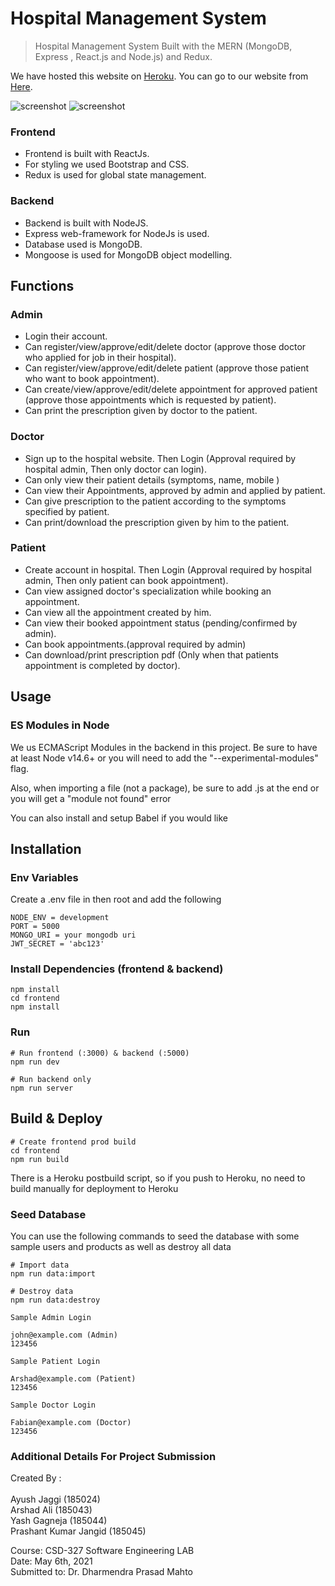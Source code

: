 # Hospital Management System

> Hospital Management System Built with the MERN (MongoDB, Express , React.js and Node.js) and Redux.

We have hosted this website on [Heroku](https://www.heroku.com).
You can go to our website from [Here](https://hospital-managementapp.herokuapp.com/).

![screenshot](https://github.com/Aliarshad746/Uploads/blob/master/pic1.PNG)
![screenshot](https://github.com/Aliarshad746/Uploads/blob/master/pic2.PNG)

### Frontend

- Frontend is built with ReactJs.
- For styling we used Bootstrap and CSS.
- Redux is used for global state management.

### Backend

- Backend is built with NodeJS.
- Express web-framework for NodeJs is used.
- Database used is MongoDB.
- Mongoose is used for MongoDB object modelling.

## Functions

### Admin

- Login their account.
- Can register/view/approve/edit/delete doctor (approve those doctor who applied for job in their hospital).
- Can register/view/approve/edit/delete patient (approve those patient who want to book appointment).
- Can create/view/approve/edit/delete appointment for approved patient (approve those appointments which is requested by patient).
- Can print the prescription given by doctor to the patient.

### Doctor

- Sign up to the hospital website. Then Login (Approval required by hospital admin, Then only doctor can login).
- Can only view their patient details (symptoms, name, mobile )
- Can view their Appointments, approved by admin and applied by patient.
- Can give prescription to the patient according to the symptoms specified by patient.
- Can print/download the prescription given by him to the patient.

### Patient

- Create account in hospital. Then Login (Approval required by hospital admin, Then only patient can book appointment).
- Can view assigned doctor's specialization while booking an appointment.
- Can view all the appointment created by him.
- Can view their booked appointment status (pending/confirmed by admin).
- Can book appointments.(approval required by admin)
- Can download/print prescription pdf (Only when that patients appointment is completed by doctor).

## Usage

### ES Modules in Node

We us ECMAScript Modules in the backend in this project. Be sure to have at least Node v14.6+ or you will need to add the "--experimental-modules" flag.

Also, when importing a file (not a package), be sure to add .js at the end or you will get a "module not found" error

You can also install and setup Babel if you would like

## Installation

### Env Variables

Create a .env file in then root and add the following

```
NODE_ENV = development
PORT = 5000
MONGO_URI = your mongodb uri
JWT_SECRET = 'abc123'
```

### Install Dependencies (frontend & backend)

```
npm install
cd frontend
npm install
```

### Run

```
# Run frontend (:3000) & backend (:5000)
npm run dev

# Run backend only
npm run server
```

## Build & Deploy

```
# Create frontend prod build
cd frontend
npm run build
```

There is a Heroku postbuild script, so if you push to Heroku, no need to build manually for deployment to Heroku

### Seed Database

You can use the following commands to seed the database with some sample users and products as well as destroy all data

```
# Import data
npm run data:import

# Destroy data
npm run data:destroy
```

```
Sample Admin Login

john@example.com (Admin)
123456

```

```
Sample Patient Login

Arshad@example.com (Patient)
123456

```

```
Sample Doctor Login

Fabian@example.com (Doctor)
123456

```

### Additional Details For Project Submission

Created By : <br/>
<br/>
Ayush Jaggi (185024)<br/>
Arshad Ali (185043)<br/>
Yash Gagneja (185044)<br/>
Prashant Kumar Jangid (185045)<br/>

Course: CSD-327 Software Engineering LAB<br/>
Date: May 6th, 2021<br/>
Submitted to: Dr. Dharmendra Prasad Mahto<br/>
